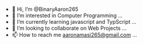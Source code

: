 - 👋 Hi, I’m @BinaryAaron265
- 👀 I’m interested in Computer Programming ...
- 🌱 I’m currently learning javascript and TypScript ...
- 💞️ I’m looking to collaborate on Web Projects ...
- 📫 How to reach me aaronamasi265@gmail.com ...

<!---
BinaryAaron265/BinaryAaron265 is a ✨ special ✨ repository because its `README.md` (this file) appears on your GitHub profile.
You can click the Preview link to take a look at your changes.
--->
